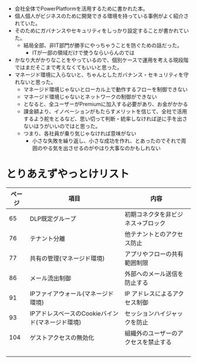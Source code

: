 - 会社全体でPowerPlatformを活用するために書かれた本。
- 個人個人がビジネスのために開発できる環境を持っている事例がよく紹介されていた。
- そのためにガバナンスやセキュリティをしっかり設定することが書かれていた。
	- 結局全部、非IT部門が勝手にやっちゃうことを防ぐための話だった。
		- ITが一部の領域だけで使うならいらんのでは
- かなり大がかりなことをやっているので、個別ケースで運用を考える現段階ではまだそこまで考えなくてもいいと思った。
- マネージド環境に入らないと、ちゃんとしたガバナンス・セキュリティを守れないと思った。
	- マネージド環境じゃないとローカル上で動作するフローを制御できない
	- マネージド環境じゃないとネットワークの制御ができない
	- となると、全ユーザーがPremiumに加入する必要があり、お金がかかる
	- 課金額より、イノベーションがもたらすメリットを信じて、全社で活用するよう舵をとるなど、思い切って判断・統率しなければ逆に手を出さないほうがいいのではと思った。
	- つまり、各社員が乗り気じゃなければ意味がない
		- 小さな失敗を繰り返し、小さな成功を作れ、とあったのでそれで周囲のやる気を出させるのがやはり大事なのかもしれない


# とりあえずやっとけリスト

| ページ | 項目                            | 内容                 |
| --- | ----------------------------- | ------------------ |
| 65  | DLP既定グループ                     | 初期コネクタを非ビジネス→ブロック  |
| 76  | テナント分離                        | 他テナントとのアクセス防止      |
| 77  | 共有の管理(マネージド環境)                | アプリやフローの共有範囲制限     |
| 86  | メール流出制御                       | 外部へのメール送信を防止する     |
| 91  | IPファイアウォール(マネージド環境)           | IP アドレスによるアクセス制御   |
| 93  | IPアドレスベースのCookieバインド(マネージド環境) | セッションハイジャックを防止     |
| 104 | ゲストアクセスの無効化                   | 組織外のユーザーのアクセスを禁止する |
|     |                               |                    |
|     |                               |                    |
|     |                               |                    |
|     |                               |                    |
